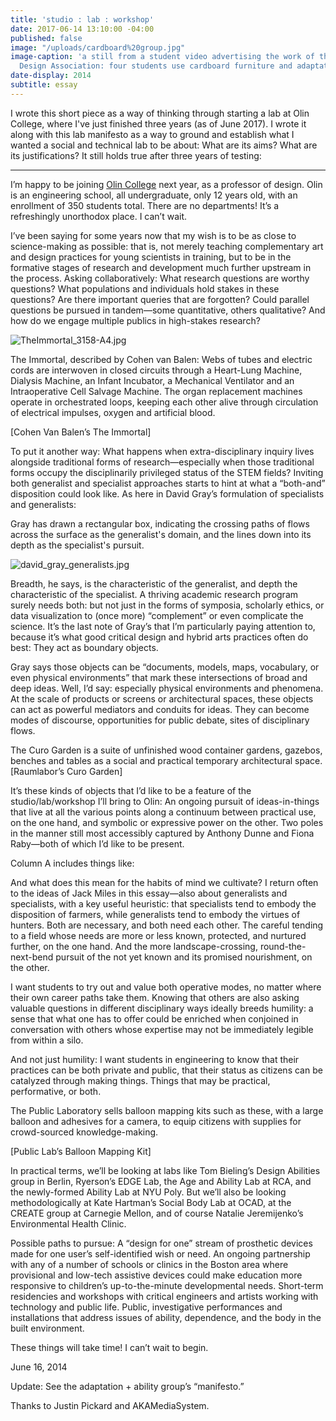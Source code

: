 ```yaml
---
title: 'studio : lab : workshop'
date: 2017-06-14 13:10:00 -04:00
published: false
image: "/uploads/cardboard%20group.jpg"
image-caption: 'a still from a student video advertising the work of the Adaptive
  Design Association: four students use cardboard furniture and adaptations for study'
date-display: 2014
subtitle: essay
---
```


I wrote this short piece as a way of thinking through starting a lab at Olin College, where I've just finished three years (as of June 2017). I wrote it along with this lab manifesto as a way to ground and establish what I wanted a social and technical lab to be about: What are its aims? What are its justifications? It still holds true after three years of testing:

*********

I’m happy to be joining [Olin College](http://www.olin.edu/) next year, as a professor of design. Olin is an engineering school, all undergraduate, only 12 years old, with an enrollment of 350 students total. There are no departments! It’s a refreshingly unorthodox place. I can’t wait.

I’ve been saying for some years now that my wish is to be as close to science-making as possible: that is, not merely teaching complementary art and design practices for young scientists in training, but to be in the formative stages of research and development much further upstream in the process. Asking collaboratively: What research questions are worthy questions? What populations and individuals hold stakes in these questions? Are there important queries that are forgotten? Could parallel questions be pursued in tandem—some quantitative, others qualitative? And how do we engage multiple publics in high-stakes research?

![TheImmortal_3158-A4.jpg](/uploads/TheImmortal_3158-A4.jpg)

The Immortal, described by Cohen van Balen: Webs of tubes and electric cords are interwoven in closed circuits through a Heart-Lung Machine, Dialysis Machine, an Infant Incubator, a Mechanical Ventilator and an Intraoperative Cell Salvage Machine. The organ replacement machines operate in orchestrated loops, keeping each other alive through circulation of electrical impulses, oxygen and artificial blood.

[Cohen Van Balen’s The Immortal]

To put it another way: What happens when extra-disciplinary inquiry lives alongside traditional forms of research—especially when those traditional forms occupy the disciplinarily privileged status of the STEM fields? Inviting both generalist and specialist approaches starts to hint at what a “both-and” disposition could look like. As here in David Gray’s formulation of specialists and generalists:

Gray has drawn a rectangular box, indicating the crossing paths of flows across the surface as the generalist's domain, and the lines down into its depth as the specialist's pursuit.

![david_gray_generalists.jpg](/uploads/david_gray_generalists.jpg)

Breadth, he says, is the characteristic of the generalist, and depth the characteristic of the specialist. A thriving academic research program surely needs both: but not just in the forms of symposia, scholarly ethics, or data visualization to (once more) “complement” or even complicate the science. It’s the last note of Gray’s that I’m particularly paying attention to, because it’s what good critical design and hybrid arts practices often do best: They act as boundary objects. 

Gray says those objects can be “documents, models, maps, vocabulary, or even physical environments” that mark these intersections of broad and deep ideas. Well, I’d say: especially physical environments and phenomena. At the scale of products or screens or architectural spaces, these objects can act as powerful mediators and conduits for ideas. They can become modes of discourse, opportunities for public debate, sites of disciplinary flows.

The Curo Garden is a suite of unfinished wood container gardens, gazebos, benches and tables as a social and practical temporary architectural space. [Raumlabor’s Curo Garden]

It’s these kinds of objects that I’d like to be a feature of the studio/lab/workshop I’ll bring to Olin: An ongoing pursuit of ideas-in-things that live at all the various points along a continuum between practical use, on the one hand, and symbolic or expressive power on the other. Two poles in the manner still most accessibly captured by Anthony Dunne and Fiona Raby—both of which I’d like to be present.

Column A includes things like: 

And what does this mean for the habits of mind we cultivate? I return often to the ideas of Jack Miles in this essay—also about generalists and specialists, with a key useful heuristic: that specialists tend to embody the disposition of farmers, while generalists tend to embody the virtues of hunters. Both are necessary, and both need each other. The careful tending to a field whose needs are more or less known, protected, and nurtured further, on the one hand. And the more landscape-crossing, round-the-next-bend pursuit of the not yet known and its promised nourishment, on the other.

I want students to try out and value both operative modes, no matter where their own career paths take them. Knowing that others are also asking valuable questions in different disciplinary ways ideally breeds humility: a sense that what one has to offer could be enriched when conjoined in conversation with others whose expertise may not be immediately legible from within a silo.

And not just humility: I want students in engineering to know that their practices can be both private and public, that their status as citizens can be catalyzed through making things. Things that may be practical, performative, or both.

The Public Laboratory sells balloon mapping kits such as these, with a large balloon and adhesives for a camera, to equip citizens with supplies for crowd-sourced knowledge-making.

[Public Lab’s Balloon Mapping Kit]

In practical terms, we’ll be looking at labs like Tom Bieling’s Design Abilities group in Berlin, Ryerson’s EDGE Lab, the Age and Ability Lab at RCA, and the newly-formed Ability Lab at NYU Poly. But we’ll also be looking methodologically at Kate Hartman’s Social Body Lab at OCAD, at the CREATE group at Carnegie Mellon, and of course Natalie Jeremijenko’s Environmental Health Clinic.

Possible paths to pursue: A “design for one” stream of prosthetic devices made for one user’s self-identified wish or need. An ongoing partnership with any of a number of schools or clinics in the Boston area where provisional and low-tech assistive devices could make education more responsive to children’s up-to-the-minute developmental needs. Short-term residencies and workshops with critical engineers and artists working with technology and public life. Public, investigative performances and installations that address issues of ability, dependence, and the body in the built environment.

These things will take time! I can’t wait to begin.

June 16, 2014

Update: See the adaptation + ability group’s “manifesto.”

Thanks to Justin Pickard and AKAMediaSystem.